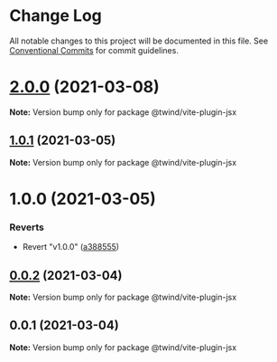 # Change Log

All notable changes to this project will be documented in this file.
See [Conventional Commits](https://conventionalcommits.org) for commit guidelines.

# [2.0.0](https://github.com/tw-in-js/twind-jsx-preprocessor/compare/v1.0.1...v2.0.0) (2021-03-08)

**Note:** Version bump only for package @twind/vite-plugin-jsx

## [1.0.1](https://github.com/tw-in-js/twind-jsx-preprocessor/compare/v1.0.0...v1.0.1) (2021-03-05)

**Note:** Version bump only for package @twind/vite-plugin-jsx

# 1.0.0 (2021-03-05)

### Reverts

- Revert "v1.0.0" ([a388555](https://github.com/tw-in-js/twind-jsx-preprocessor/commit/a388555314d1b5b95e7cf8536c9e3a332fab437d))

## [0.0.2](https://github.com/tw-in-js/twind-jsx-preprocessor/compare/@twind/vite-plugin-jsx@0.0.1...@twind/vite-plugin-jsx@0.0.2) (2021-03-04)

**Note:** Version bump only for package @twind/vite-plugin-jsx

## 0.0.1 (2021-03-04)

**Note:** Version bump only for package @twind/vite-plugin-jsx
